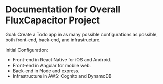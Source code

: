 Documentation for Overall FluxCapacitor Project
=====

Goal: Create a Todo app in as many possible configurations as possible, both front-end, back-end, and infrastructure.

Initial Configuration:
* Front-end in React Native for iOS and Android.
* Front-end in Angular for mobile web.
* Back-end in Node and express.
* Infrastructure in AWS: Cognito and DynamoDB

